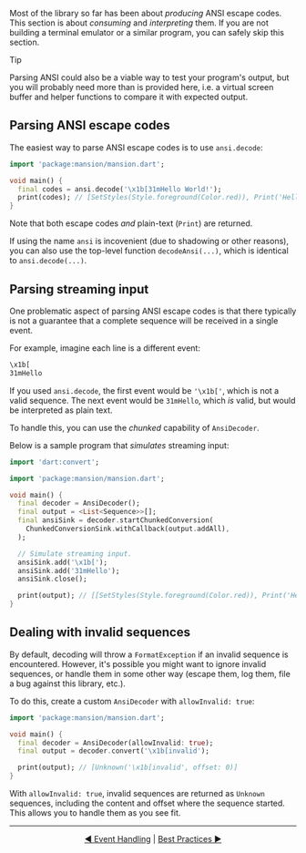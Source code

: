 Most of the library so far has been about _producing_ ANSI escape codes. This
section is about _consuming_ and _interpreting_ them. If you are not building a
terminal emulator or a similar program, you can safely skip this section.

> [!TIP]
> Parsing ANSI could also be a viable way to test your program's output, but you
> will probably need more than is provided here, i.e. a virtual screen buffer
> and helper functions to compare it with expected output.

## Parsing ANSI escape codes

The easiest way to parse ANSI escape codes is to use `ansi.decode`:

```dart
import 'package:mansion/mansion.dart';

void main() {
  final codes = ansi.decode('\x1b[31mHello World!');
  print(codes); // [SetStyles(Style.foreground(Color.red)), Print('Hello World!')]
}
```

Note that both escape codes _and_ plain-text (`Print`) are returned.

If using the name `ansi` is incovenient (due to shadowing or other reasons), you
can also use the top-level function `decodeAnsi(...)`, which is identical to
`ansi.decode(...)`.

## Parsing streaming input

One problematic aspect of parsing ANSI escape codes is that there typically is
not a guarantee that a complete sequence will be received in a single event.

For example, imagine each line is a different event:

```txt
\x1b[
31mHello
```

If you used `ansi.decode`, the first event would be `'\x1b['`, which is not a
valid sequence. The next event would be `31mHello`, which _is_ valid, but would
be interpreted as plain text.

To handle this, you can use the _chunked_ capability of `AnsiDecoder`.

Below is a sample program that _simulates_ streaming input:

```dart
import 'dart:convert';

import 'package:mansion/mansion.dart';

void main() {
  final decoder = AnsiDecoder();
  final output = <List<Sequence>>[];
  final ansiSink = decoder.startChunkedConversion(
    ChunkedConversionSink.withCallback(output.addAll),
  );

  // Simulate streaming input.
  ansiSink.add('\x1b[');
  ansiSink.add('31mHello');
  ansiSink.close();

  print(output); // [[SetStyles(Style.foreground(Color.red)), Print('Hello')]]
}
```

## Dealing with invalid sequences

By default, decoding will throw a `FormatException` if an invalid sequence is
encountered. However, it's possible you might want to ignore invalid sequences,
or handle them in some other way (escape them, log them, file a bug against this
library, etc.).

To do this, create a custom `AnsiDecoder` with `allowInvalid: true`:

```dart
import 'package:mansion/mansion.dart';

void main() {
  final decoder = AnsiDecoder(allowInvalid: true);
  final output = decoder.convert('\x1b[invalid');

  print(output); // [Unknown('\x1b[invalid', offset: 0)]
}
```

With `allowInvalid: true`, invalid sequences are returned as `Unknown`
sequences, including the content and offset where the sequence started. This
allows you to handle them as you see fit.

---

<div style="text-align: center">

[◄ Event Handling](Event%20Handling-topic.html) |
[Best Practices ►](Best%20Practices-topic.html)

</div>
